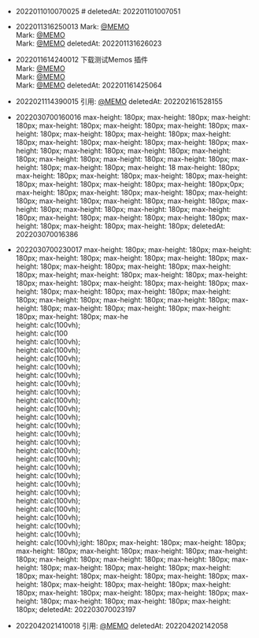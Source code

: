 - 2022011010070025 #     deletedAt: 202201101007051

- 2022011316250013 Mark: [@MEMO](2022011316180012)<br>Mark: [@MEMO](2022011316180012)<br>Mark: [@MEMO](2022011316180012) deletedAt: 202201131626023
- 2022011614240012 下载测试Memos 插件<br>Mark: [@MEMO](2022011316180012)<br>Mark: [@MEMO](2022011316180012)<br>Mark: [@MEMO](2022011010120029) deletedAt: 202201161425064
- 2022021114390015 引用: [@MEMO](2022021610240013) deletedAt: 202202161528155
- 2022030700160016  max-height: 180px; max-height: 180px; max-height: 180px; max-height: 180px; max-height: 180px; max-height: 180px; max-height: 180px; max-height: 180px; max-height: 180px; max-height: 180px; max-height: 180px; max-height: 180px; max-height: 180px; max-height: 180px; max-height: 180px; max-height: 180px; max-height: 180px; max-height: 180px; max-height: 180px; max-height: 180px; max-height: 180px; max-height: 180px; max-height: 18 max-height: 180px; max-height: 180px; max-height: 180px; max-height: 180px; max-height: 180px; max-height: 180px; max-height: 180px; max-height: 180px;0px; max-height: 180px; max-height: 180px; max-height: 180px; max-height: 180px; max-height: 180px; max-height: 180px; max-height: 180px; max-height: 180px; max-height: 180px; max-height: 180px; max-height: 180px; max-height: 180px; max-height: 180px; max-height: 180px; max-height: 180px; max-height: 180px; max-height: 180px; deletedAt: 202203070016386
- 2022030700230017  max-height: 180px; max-height: 180px; max-height: 180px; max-height: 180px; max-height: 180px; max-height: 180px; max-height: 180px; max-height: 180px; max-height: 180px; max-height: 180px; max-height; max-height: 180px; max-height: 180px; max-height: 180px; max-height: 180px; max-height: 180px; max-height: 180px; max-height: 180px; max-height: 180px; max-height: 180px; max-height: 180px; max-height: 180px; max-height: 180px; max-height: 180px; max-height: 180px; max-height: 180px; max-height: 180px; max-height: 180px; max-height: 180px; max-he<br>  height: calc(100vh);<br>  height: calc(100<br>  height: calc(100vh);<br>  height: calc(100vh);<br>  height: calc(100vh);<br>  height: calc(100vh);<br>  height: calc(100vh);<br>  height: calc(100vh);<br>  height: calc(100vh);<br>  height: calc(100vh);<br>  height: calc(100vh);<br>  height: calc(100vh);<br>  height: calc(100vh);<br>  height: calc(100vh);<br>  height: calc(100vh);<br>  height: calc(100vh);<br>  height: calc(100vh);<br>  height: calc(100vh);<br>  height: calc(100vh);<br>  height: calc(100vh);<br>  height: calc(100vh);<br>  height: calc(100vh);<br>  height: calc(100vh);<br>  height: calc(100vh);<br>  height: calc(100vh);<br>  height: calc(100vh);<br>  height: calc(100vh);ight: 180px; max-height: 180px; max-height: 180px; max-height: 180px; max-height: 180px; max-height: 180px; max-height: 180px; max-height: 180px; max-height: 180px; max-height: 180px; max-height: 180px; max-height: 180px; max-height: 180px; max-height: 180px; max-height: 180px; max-height: 180px; max-height: 180px; max-height: 180px; max-height: 180px; max-height: 180px; max-height: 180px; max-height: 180px; max-height: 180px; max-height: 180px; max-height: 180px; max-height: 180px; max-height: 180px; max-height: 180px; deletedAt: 202203070023197
- 2022042021410018 引用: [@MEMO](2022042021200013) deletedAt: 202204202142058
